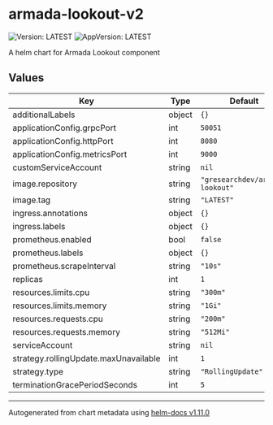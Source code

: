 # armada-lookout-v2

![Version: LATEST](https://img.shields.io/badge/Version-LATEST-informational?style=flat-square) ![AppVersion: LATEST](https://img.shields.io/badge/AppVersion-LATEST-informational?style=flat-square)

A helm chart for Armada Lookout component

## Values

| Key | Type | Default | Description |
|-----|------|---------|-------------|
| additionalLabels | object | `{}` |  |
| applicationConfig.grpcPort | int | `50051` |  |
| applicationConfig.httpPort | int | `8080` |  |
| applicationConfig.metricsPort | int | `9000` |  |
| customServiceAccount | string | `nil` |  |
| image.repository | string | `"gresearchdev/armada-lookout"` |  |
| image.tag | string | `"LATEST"` |  |
| ingress.annotations | object | `{}` |  |
| ingress.labels | object | `{}` |  |
| prometheus.enabled | bool | `false` |  |
| prometheus.labels | object | `{}` |  |
| prometheus.scrapeInterval | string | `"10s"` |  |
| replicas | int | `1` |  |
| resources.limits.cpu | string | `"300m"` |  |
| resources.limits.memory | string | `"1Gi"` |  |
| resources.requests.cpu | string | `"200m"` |  |
| resources.requests.memory | string | `"512Mi"` |  |
| serviceAccount | string | `nil` |  |
| strategy.rollingUpdate.maxUnavailable | int | `1` |  |
| strategy.type | string | `"RollingUpdate"` |  |
| terminationGracePeriodSeconds | int | `5` |  |

----------------------------------------------
Autogenerated from chart metadata using [helm-docs v1.11.0](https://github.com/norwoodj/helm-docs/releases/v1.11.0)
